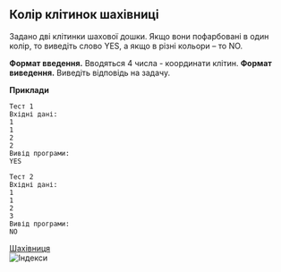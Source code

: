 ## Колір клітинок шахівниці
Задано дві клітинки шахової дошки. Якщо вони пофарбовані в один колір, то виведіть слово YES, 
а якщо в різні кольори – то NO.

**Формат введення.** Вводяться 4 числа - координати клітин.
**Формат виведення.** Виведіть відповідь на задачу.

**Приклади**
```
Тест 1
Вхідні дані:
1
1
2
2
Вивід програми:
YES

Тест 2
Вхідні дані:
1
1
2
3
Вивід програми:
NO
```
[Шахівниця](https://docs.google.com/spreadsheets/d/1BlYZ4MH939x26Eou_sVsNuuPYN7tRYJ4avbaTmJrgX0/edit?gid=0#gid=0)  
![Індекси](https://drive.google.com/file/d/1FTPAZqhPECXvzQ4mSyOZq7ghXMIRkgnF/view?usp=drive_link) 
